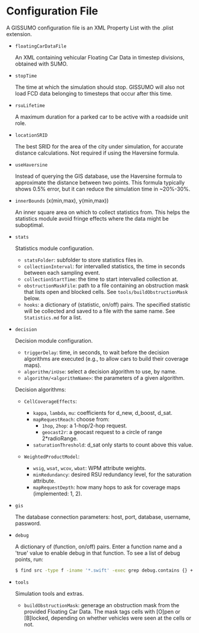 Configuration File
==================
A GISSUMO configuration file is an XML Property List with the .plist extension.


* `floatingCarDataFile`

  An XML containing vehicular Floating Car Data in timestep divisions, obtained with SUMO.


* `stopTime`

  The time at which the simulation should stop. GISSUMO will also not load FCD data belonging to timesteps that occur after this time.


* `rsuLifetime`

  A maximum duration for a parked car to be active with a roadside unit role.


* `locationSRID`

  The best SRID for the area of the city under simulation, for accurate distance calculations. Not required if using the Haversine formula.


* `useHaversine`

  Instead of querying the GIS database, use the Haversine formula to approximate the distance between two points. This formula typically shows 0.5% error, but it can reduce the simulation time in ~20%-30%.


* `innerBounds` (x(min,max), y(min,max))

  An inner square area on which to collect statistics from. This helps the statistics module avoid fringe effects where the data might be suboptimal.


* `stats`

  Statistics module configuration.

  - `statsFolder`: subfolder to store statistics files in.
  - `collectionInterval`: for intervalled statistics, the time in seconds between each sampling event.
  - `collectionStartTime`: the time to start intervalled collection at. 
  - `obstructionMaskFile`: path to a file containing an obstruction mask that lists open and blocked cells. See `tools/buildObstructionMask` below.
  - `hooks`: a dictionary of (statistic, on/off) pairs. The specified statistic will be collected and saved to a file with the same name. See `Statistics.md` for a list.


* `decision`

  Decision module configuration.

  - `triggerDelay`: time, in seconds, to wait before the decision algorithms are executed (e.g., to allow cars to build their coverage maps).
  - `algorithm/inUse`: select a decision algorithm to use, by name.
  - `algorithm/<algorithmName>`: the parameters of a given algorithm.

  Decision algorithms:

  - `CellCoverageEffects`:
    - `kappa`, `lambda`, `mu`: coefficients for d_new, d_boost, d_sat.
    - `mapRequestReach`: choose from:
      - `1hop`, `2hop`: a 1-hop/2-hop request.
      - `geocast2r`: a geocast request to a circle of range 2*radioRange.
    - `saturationThreshold`: d_sat only starts to count above this value.

  - `WeightedProductModel`:
    - `wsig`, `wsat`, `wcov`, `wbat`: WPM attribute weights.
    - `minRedundancy`: desired RSU redundancy level, for the saturation attribute.
	- `mapRequestDepth`: how many hops to ask for coverage maps (implemented: 1, 2).


* `gis`

  The database connection parameters: host, port, database, username, password.


* `debug`

  A dictionary of (function, on/off) pairs. Enter a function name and a 'true' value to enable debug in that function. To see a list of debug points, run:

  ```bash
  $ find src -type f -iname '*.swift' -exec grep debug.contains {} +
  ```


* `tools`

  Simulation tools and extras.

  - `buildObstructionMask`: generage an obstruction mask from the provided Floating Car Data. The mask tags cells with [O]pen or [B]locked, depending on whether vehicles were seen at the cells or not.
